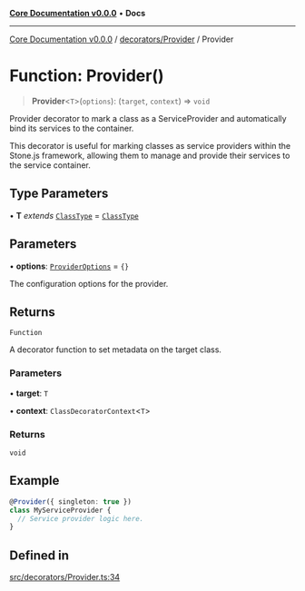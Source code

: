 [**Core Documentation v0.0.0**](../../../README.md) • **Docs**

***

[Core Documentation v0.0.0](../../../modules.md) / [decorators/Provider](../README.md) / Provider

# Function: Provider()

> **Provider**\<`T`\>(`options`): (`target`, `context`) => `void`

Provider decorator to mark a class as a ServiceProvider and automatically bind its services to the container.

This decorator is useful for marking classes as service providers within the Stone.js framework,
allowing them to manage and provide their services to the service container.

## Type Parameters

• **T** *extends* [`ClassType`](../../../definitions/type-aliases/ClassType.md) = [`ClassType`](../../../definitions/type-aliases/ClassType.md)

## Parameters

• **options**: [`ProviderOptions`](../interfaces/ProviderOptions.md) = `{}`

The configuration options for the provider.

## Returns

`Function`

A decorator function to set metadata on the target class.

### Parameters

• **target**: `T`

• **context**: `ClassDecoratorContext`\<`T`\>

### Returns

`void`

## Example

```typescript
@Provider({ singleton: true })
class MyServiceProvider {
  // Service provider logic here.
}
```

## Defined in

[src/decorators/Provider.ts:34](https://github.com/stonemjs/core/blob/65be5a9387baf469de681455799e33a2688aa3c9/src/decorators/Provider.ts#L34)
